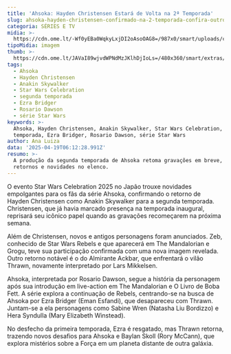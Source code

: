 ```yaml
---
title: 'Ahsoka: Hayden Christensen Estará de Volta na 2ª Temporada'
slug: ahsoka-hayden-christensen-confirmado-na-2-temporada-confira-outros-nomes
categoria: SÉRIES E TV
midia: >-
  https://cdn.ome.lt/-Wf0yEBa0WqkyLxjDI2oAsoOAG8=/987x0/smart/uploads/conteudo/fotos/anakin-ahsoka-capa.png
tipoMidia: imagem
thumb: >-
  https://cdn.ome.lt/JAVaI89wjvdWPNdMzJKlhDjIoLs=/480x360/smart/extras/conteudos/anakin-ahsoka.jpg
tags:
  - Ahsoka
  - Hayden Christensen
  - Anakin Skywalker
  - Star Wars Celebration
  - segunda temporada
  - Ezra Bridger
  - Rosario Dawson
  - série Star Wars
keywords: >-
  Ahsoka, Hayden Christensen, Anakin Skywalker, Star Wars Celebration, segunda
  temporada, Ezra Bridger, Rosario Dawson, série Star Wars
author: Ana Luiza
data: '2025-04-19T06:12:28.991Z'
resumo: >-
  A produção da segunda temporada de Ahsoka retoma gravações em breve, com
  retornos e novidades no elenco.
---
```


O evento Star Wars Celebration 2025 no Japão trouxe novidades empolgantes para os fãs da série Ahsoka, confirmando o retorno de Hayden Christensen como Anakin Skywalker para a segunda temporada. Christensen, que já havia marcado presença na temporada inaugural, reprisará seu icônico papel quando as gravações recomeçarem na próxima semana.

Além de Christensen, novos e antigos personagens foram anunciados. Zeb, conhecido de Star Wars Rebels e que aparecerá em The Mandalorian e Grogu, teve sua participação confirmada com uma nova imagem revelada. Outro retorno notável é o do Almirante Ackbar, que enfrentará o vilão Thrawn, novamente interpretado por Lars Mikkelsen.

Ahsoka, interpretada por Rosario Dawson, segue a história da personagem após sua introdução em live-action em The Mandalorian e O Livro de Boba Fett. A série explora a continuação de Rebels, centrando-se na busca de Ahsoka por Ezra Bridger (Eman Esfandi), que desapareceu com Thrawn. Juntam-se a ela personagens como Sabine Wren (Natasha Liu Bordizzo) e Hera Syndulla (Mary Elizabeth Winstead).

No desfecho da primeira temporada, Ezra é resgatado, mas Thrawn retorna, trazendo novos desafios para Ahsoka e Baylan Skoll (Rory McCann), que explora mistérios sobre a Força em um planeta distante de outra galáxia.
